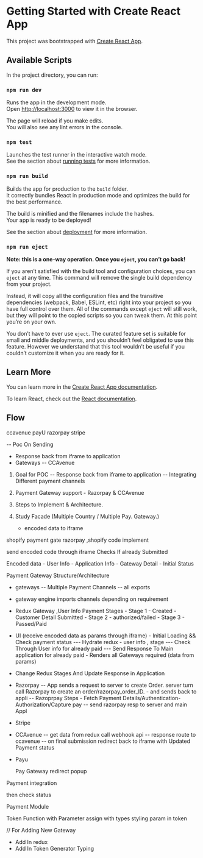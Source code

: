 # Getting Started with Create React App

This project was bootstrapped with [Create React App](https://github.com/facebook/create-react-app).

## Available Scripts

In the project directory, you can run:

### `npm run dev`

Runs the app in the development mode.\
Open [http://localhost:3000](http://localhost:3000) to view it in the browser.

The page will reload if you make edits.\
You will also see any lint errors in the console.

### `npm test`

Launches the test runner in the interactive watch mode.\
See the section about [running tests](https://facebook.github.io/create-react-app/docs/running-tests) for more information.

### `npm run build`

Builds the app for production to the `build` folder.\
It correctly bundles React in production mode and optimizes the build for the best performance.

The build is minified and the filenames include the hashes.\
Your app is ready to be deployed!

See the section about [deployment](https://facebook.github.io/create-react-app/docs/deployment) for more information.

### `npm run eject`

**Note: this is a one-way operation. Once you `eject`, you can’t go back!**

If you aren’t satisfied with the build tool and configuration choices, you can `eject` at any time. This command will remove the single build dependency from your project.

Instead, it will copy all the configuration files and the transitive dependencies (webpack, Babel, ESLint, etc) right into your project so you have full control over them. All of the commands except `eject` will still work, but they will point to the copied scripts so you can tweak them. At this point you’re on your own.

You don’t have to ever use `eject`. The curated feature set is suitable for small and middle deployments, and you shouldn’t feel obligated to use this feature. However we understand that this tool wouldn’t be useful if you couldn’t customize it when you are ready for it.

## Learn More

You can learn more in the [Create React App documentation](https://facebook.github.io/create-react-app/docs/getting-started).

To learn React, check out the [React documentation](https://reactjs.org/).

## Flow

ccavenue
payU
razorpay
stripe

-- Poc On Sending

- Response back from iframe to application
- Gateways -- CCAvenue

1. Goal for POC
   -- Response back from iframe to application
   -- Integrating Different payment channels

2. Payment Gateway support - Razorpay & CCAvenue

3. Steps to Implement & Architecture.

4. Study Facade (Multiple Country / Multiple Pay. Gateway.)
   - encoded data to iframe

shopify payment gate
razorpay ,shopify code implement

send encoded code through iframe
Checks If already Submitted

Encoded data - User Info - Application Info - Gateway Detail - Initial Status

Payment Gateway Structure/Architecture

- gateways
  -- Multiple Payment Channels
  -- all exports
- gateway engine
  imports channels depending on requirement
- Redux
  Gateway ,User Info
  Payment Stages - Stage 1 - Created - Customer Detail Submitted - Stage 2 - authorized/failed - Stage 3 - Passed/Paid
- UI
  (receive encoded data as params through iframe) - Initial Loading && Check payment status
  --- Hydrate redux - user info , stage
  --- Check Through User info for already paid
  --- Send Response To Main application for already paid - Renders all Gateways required (data from params)
- Change Redux Stages And Update Response in Application

- Razorpay
  -- App sends a request to server to create Order. server turn call Razorpay to create an order/razorpay_order_ID. - and sends back to appli
  -- Razoprpay Steps - Fetch Payment Details/Authentication-Authorization/Capture pay
  -- send razorpay resp to server and main Appl
- Stripe

- CCAvenue
  -- get data from redux call webhook api
  -- response route to ccavenue
  -- on final submission redirect back to iframe with Updated Payment status
- Payu

  Pay Gateway
  redirect
  popup

Payment integration

then check status

Payment Module

Token Function with Parameter assign with types
styling param in token

// For Adding New Gateway

- Add In redux
- Add In Token Generator Typing
